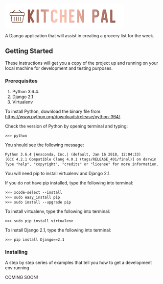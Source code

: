 ![Alt text](Documents/logo_idea4_small.png?raw=true "Title")

A Django application that will assist in creating a grocery list for the week.

## Getting Started

These instructions will get you a copy of the project up and running on your local machine for development and testing purposes.

### Prerequisites

1) Python 3.6.4.
2) Django 2.1
3) Virtualenv

To install Python, download the binary file from https://www.python.org/downloads/release/python-364/.

Check the version of Python by opening terminal and typing:
```
>>> python
```
You should see the following message:
```
Python 3.6.4 |Anaconda, Inc.| (default, Jan 16 2018, 12:04:33) 
[GCC 4.2.1 Compatible Clang 4.0.1 (tags/RELEASE_401/final)] on darwin
Type "help", "copyright", "credits" or "license" for more information.
```
You will need pip to install virtualenv and Django 2.1.

If you do not have pip installed, type the following into terminal:
```
>>> xcode-select --install
>>> sudo easy_install pip
>>> sudo install --upgrade pip
```

To install virtualenv, type the following into terminal:
```
>>> sudo pip install virtualenv
```
To install Django 2.1, type the following into terminal:
```
>>> pip install Django==2.1
```

### Installing

A step by step series of examples that tell you how to get a development env running

COMING SOON!

